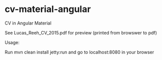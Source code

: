 # cv-material-angular

CV in Angular Material

See Lucas_Reeh_CV_2015.pdf for preview (printed from browswer to pdf)

Usage:

Run mvn clean install jetty:run and go to localhost:8080 in your browser

